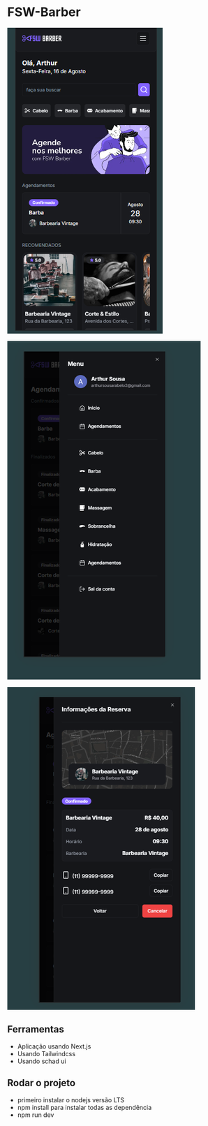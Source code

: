 


# FSW-Barber

![preview](./.github/images/home.png)

![preview](./.github/images/menu.png)

![preview](./.github/images/booking.png)

## Ferramentas
- Aplicação usando Next.js
- Usando Tailwindcss
- Usando schad ui


## Rodar o projeto

- primeiro instalar o nodejs versão LTS
- npm install para instalar todas as dependência
- npm run dev
